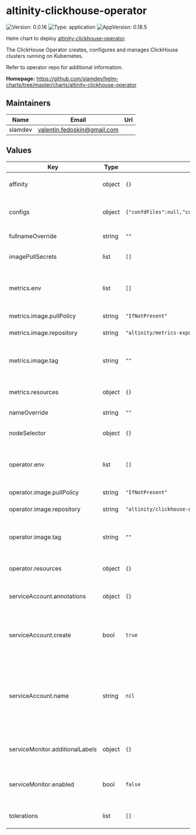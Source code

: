 # altinity-clickhouse-operator

![Version: 0.0.16](https://img.shields.io/badge/Version-0.0.16-informational?style=flat-square) ![Type: application](https://img.shields.io/badge/Type-application-informational?style=flat-square) ![AppVersion: 0.18.5](https://img.shields.io/badge/AppVersion-0.18.5-informational?style=flat-square)

Helm chart to deploy [altinity-clickhouse-operator](https://github.com/Altinity/clickhouse-operator).

The ClickHouse Operator creates, configures and manages ClickHouse clusters running on Kubernetes.

Refer to operator repo for additional information.

**Homepage:** <https://github.com/slamdev/helm-charts/tree/master/charts/altinity-clickhouse-operator>

## Maintainers

| Name | Email | Url |
| ---- | ------ | --- |
| slamdev | <valentin.fedoskin@gmail.com> |  |

## Values

| Key | Type | Default | Description |
|-----|------|---------|-------------|
| affinity | object | `{}` | affinity for scheduler pod assignment |
| configs | object | `{"confdFiles":null,"configdFiles":null,"files":null,"templatesdFiles":null,"usersdFiles":null}` | overrides operator default configmaps |
| fullnameOverride | string | `""` | full name of the chart. |
| imagePullSecrets | list | `[]` | image pull secret for private images |
| metrics.env | list | `[]` | additional environment variables for the deployment |
| metrics.image.pullPolicy | string | `"IfNotPresent"` | image pull policy |
| metrics.image.repository | string | `"altinity/metrics-exporter"` | image repository |
| metrics.image.tag | string | `""` | image tag (chart's appVersion value will be used if not set) |
| metrics.resources | object | `{}` | custom resource configuration |
| nameOverride | string | `""` | override name of the chart |
| nodeSelector | object | `{}` | node for scheduler pod assignment |
| operator.env | list | `[]` | additional environment variables for the deployment |
| operator.image.pullPolicy | string | `"IfNotPresent"` | image pull policy |
| operator.image.repository | string | `"altinity/clickhouse-operator"` | image repository |
| operator.image.tag | string | `""` | image tag (chart's appVersion value will be used if not set) |
| operator.resources | object | `{}` | custom resource configuration |
| serviceAccount.annotations | object | `{}` | annotations to add to the service account |
| serviceAccount.create | bool | `true` | specifies whether a service account should be created |
| serviceAccount.name | string | `nil` | the name of the service account to use; if not set and create is true, a name is generated using the fullname template |
| serviceMonitor.additionalLabels | object | `{}` | additional labels for service monitor |
| serviceMonitor.enabled | bool | `false` | ServiceMonitor CRD is created for a prometheus operator |
| tolerations | list | `[]` | tolerations for scheduler pod assignment |
